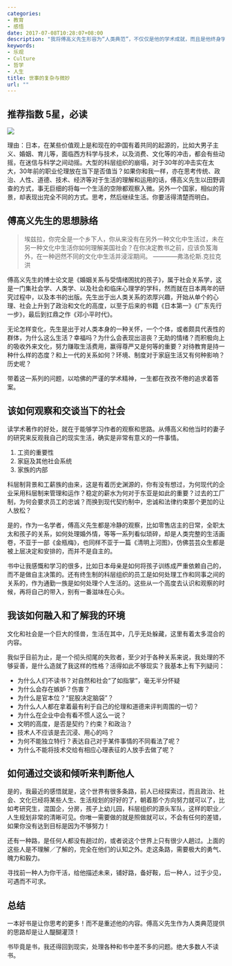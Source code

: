 ```yaml
---
categories:
- 教育
- 感悟
date: 2017-07-08T10:28:07+08:00
description: "我将傅高义先生形容为“人类典范”，不仅仅是他的学术成就，而且是他终身学习、笔耕不辍的精神，始终在激励着我。能够拜读到他的书是我最大的荣幸。"
keywords:
- 乐观
- Culture
- 哲学
- 人生
title: 世事的复杂与微妙
url: ""
---
```

## 推荐指数 5星，必读

![](https://images-cn.ssl-images-amazon.com/images/I/61TlvuC90vL.jpg)

理由：日本，在某些价值观上是和现在的中国有着共同的起源的，比如大男子主义、婚姻、育儿等，面临西方科学与技术，以及消费、文化等的冲击，都会有些动摇，在迷信与科学之间动摇。大型的科层组织的崩塌，对于30年的冲击实在太大，30年前的职业伦理放在当下是否值当？如果你和我一样，亦在思考传统、政治、人性、道德、技术、经济等对于生活的理解和运用的话，傅高义先生以田野调查的方式，事无巨细的将每一个生活的空隙都观察入微。另外一个国家，相似的背景，却表现出完全不同的方式。思考，然后继续生活。你要活得清楚而明白。

## 傅高义先生的思想脉络

> 埃兹拉，你完全是一个乡下人，你从来没有在另外一种文化中生活过，未在另一种文化中生活你如何理解美国社会？在你决定教书之前，应该负笈海外，在一种迥然不同的文化中生活并浸淫期间。
>              ————弗洛伦斯.克拉克洪

傅高义先生的博士论文是《婚姻关系与受情绪困扰的孩子》，属于社会关系学，这是一门集社会学、人类学、以及社会和临床心理学的学科，然而就在日本两年的研究过程中，以及本书的出版。先生出于出人类关系的浓厚兴趣，开始从单个的心理、社会上升到了政治和文化的高度，以至于后来的书籍《日本第一》《广东先行一步》，最后到扛鼎之作《邓小平时代》。

无论怎样变化，先生是出于对人类本身的一种关怀，一个个体，或者颇具代表性的群体，为什么这么生活？幸福吗？为什么会表现出沮丧？无助的情绪？而积极向上的吸收外来文化，努力赚取生活费用，赢得尊严又是何等的重要？对待教育是持一种什么样的态度？和上一代的关系如何？环境、制度对于家庭生活又有何种影响？历史呢？

带着这一系列的问题，以哈佛的严谨的学术精神，一生都在孜孜不倦的追求着答案。

## 该如何观察和交谈当下的社会

读学术著作的好处，就在于能够学习作者的观察和思路。从傅高义和他当时的妻子的研究来反观我自己的现实生活，确实是非常有意义的一件事情。

1. 工资的重要性
2. 家庭及其他社会系统
3. 家族的内部

科层制背景和工薪族的由来，这是有着历史渊源的，你有没有想过，为何现代的企业采用科层制来管理和运作？稳定的薪水为何对于东亚是如此的重要？过去的工厂制，为何会要求员工的忠诚？而换到现代契约制中，忠诚和法律约束那个更加的让人放松？

是的，作为一名学者，傅高义先生都是冷静的观察，比如零售店主的日常，全职太太和孩子的关系，如何处理婚外情，等等一系列看似琐碎，却是人类完整的生活画卷，不亚于一部《金瓶梅》，也同样不亚于一篇《清明上河图》，仿佛芸芸众生都是被上层决定和安排的，而并不是自主的。

书中让我感慨和学习的很多，比如日本母亲是如何将孩子训练成严重依赖自己的，而不是做自主决策的。还有终生制的科层组织的员工是如何处理工作和同事之间的关系的，作为通勤一族是如何处理个人生活的。这些从一个高度去认识和观察的时候，再将自己的带入，别有一番滋味在心头。

## 我该如何融入和了解我的环境

文化和社会是一个巨大的怪兽，生活在其中，几乎无处躲藏，这里有着太多混合的内容。

我似乎目前为止，是一个彻头彻尾的失败者，至少对于各种关系来说，我处理的不够妥善，是什么造就了我这样的性格？活得如此不够现实？我基本上有下列疑问：

* 为什么人们不读书？对自然和社会“了如指掌”，毫无半分怀疑
* 为什么会存在嫉妒？伤害？
* 为什么是官本位？“屁股决定脑袋”？
* 为什么人人都在拿着最有利于自己的伦理和道德来评判周围的一切？
* 为什么在企业中会有看不惯人这么一说？
* 文明的高度，是否是契约？约束？和政治？
* 技术人不应该是去沉浸、用心的吗？
* 为何不能独立特行？表达自己对于某件事情的不同看法了呢？
* 为什么不能将技术交给有相应心理表征的人放手去做了呢？

## 如何通过交谈和倾听来判断他人

是的，我最近的感悟就是，这个世界有很多条路，前人已经探索过，而且政治、社会、文化已经将某些人生、生活规划的好好的了，朝着那个方向努力就可以了，比如考研究生，混国企，分房，孩子上幼儿园，科层组织的源头军队，这样的职业／人生规划非常的清晰可见。你唯一需要做的就是照做就可以，不会有任何的差错，如果你没有达到目标是因为不够努力！

还有一种路，是任何人都没有趟过的，或者说这个世界上只有很少人趟过。上面的这些人是不理解／了解的，完全在他们的认知之外。走这条路，需要极大的勇气、魄力和毅力。

寻找前一种人为你干活，给他描述未来，铺好路，备好鞍，后一种人，过于少见，可遇而不可求。

## 总结

一本好书是让你思考的更多！而不是重述他的内容。傅高义先生作为人类典范提供的思路却是让人醍醐灌顶！

书毕竟是书，我还得回到现实，处理各种和书中差不多的问题。绝大多数人不读书。
